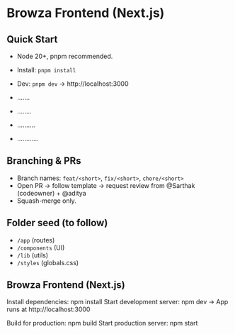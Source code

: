 # Browza Frontend (Next.js)

## Quick Start
- Node 20+, pnpm recommended.
- Install: `pnpm install`
- Dev: `pnpm dev` → http://localhost:3000

- .......
- ........
- ..........
- ............

## Branching & PRs
- Branch names: `feat/<short>`, `fix/<short>`, `chore/<short>`
- Open PR → follow template → request review from @Sarthak (codeowner) + @aditya
- Squash-merge only.

## Folder seed (to follow)
- `/app` (routes)
- `/components` (UI)
- `/lib` (utils)
- `/styles` (globals.css)

## Browza Frontend (Next.js)

Install dependencies:
npm install
Start development server:
npm dev
→ App runs at http://localhost:3000

Build for production:
npm build
Start production server:
npm start
